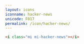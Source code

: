 ```yaml
---
layout: icons
iconname: hacker-news
unicode: F017
permalink: /icon/hacker-news/
---
```


``` html
<i class="mi mi-hacker-news"></i>
```
